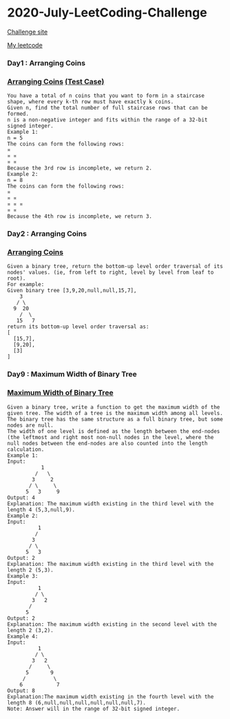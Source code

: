 # 2020-July-LeetCoding-Challenge
[Challenge site](https://leetcode.com/explore/challenge/card/july-leetcoding-challenge/)

[My leetcode](https://leetcode.com/eehsiao/)


### Day1 : Arranging Coins

###  [Arranging Coins](https://github.com/eehsiao/LeetCoding-Challenge/blob/master/July2020/day1-arrangingCoins.go) [(Test Case)](https://github.com/eehsiao/LeetCoding-Challenge/blob/master/July2020/day1-arrangingCoins_test.go)
```
You have a total of n coins that you want to form in a staircase shape, where every k-th row must have exactly k coins.
Given n, find the total number of full staircase rows that can be formed.
n is a non-negative integer and fits within the range of a 32-bit signed integer.
Example 1:
n = 5
The coins can form the following rows:
¤
¤ ¤
¤ ¤
Because the 3rd row is incomplete, we return 2.
Example 2:
n = 8
The coins can form the following rows:
¤
¤ ¤
¤ ¤ ¤
¤ ¤
Because the 4th row is incomplete, we return 3.
```


### Day2 : Arranging Coins

###  [Arranging Coins](https://github.com/eehsiao/LeetCoding-Challenge/blob/master/July2020/day2-binaryTreeLevelOrderTraversalII.go)
```
Given a binary tree, return the bottom-up level order traversal of its nodes' values. (ie, from left to right, level by level from leaf to root).
For example:
Given binary tree [3,9,20,null,null,15,7],
    3
   / \
  9  20
    /  \
   15   7
return its bottom-up level order traversal as:
[
  [15,7],
  [9,20],
  [3]
]
```


### Day9 : Maximum Width of Binary Tree

###  [Maximum Width of Binary Tree](https://github.com/eehsiao/LeetCoding-Challenge/blob/master/July2020/day9-maximumWidthofBinaryTree.go)
```
Given a binary tree, write a function to get the maximum width of the given tree. The width of a tree is the maximum width among all levels. The binary tree has the same structure as a full binary tree, but some nodes are null.
The width of one level is defined as the length between the end-nodes (the leftmost and right most non-null nodes in the level, where the null nodes between the end-nodes are also counted into the length calculation.
Example 1:
Input:
           1
         /   \
        3     2
       / \     \
      5   3     9
Output: 4
Explanation: The maximum width existing in the third level with the length 4 (5,3,null,9).
Example 2:
Input:
          1
         /
        3
       / \
      5   3
Output: 2
Explanation: The maximum width existing in the third level with the length 2 (5,3).
Example 3:
Input:
          1
         / \
        3   2
       /
      5
Output: 2
Explanation: The maximum width existing in the second level with the length 2 (3,2).
Example 4:
Input:
          1
         / \
        3   2
       /     \
      5       9
     /         \
    6           7
Output: 8
Explanation:The maximum width existing in the fourth level with the length 8 (6,null,null,null,null,null,null,7).
Note: Answer will in the range of 32-bit signed integer.

```
